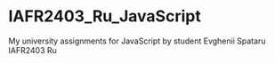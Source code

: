 # IAFR2403_Ru_JavaScript
My university assignments for JavaScript
by student Evghenii Spataru IAFR2403 Ru
